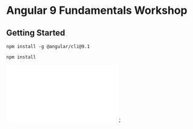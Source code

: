 # Angular 9 Fundamentals Workshop

## Getting Started

```
npm install -g @angular/cli@9.1
```

```
npm install
```

![Workshop Slides](/Angular_9_Fundamentals.pdf);